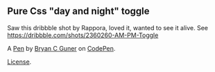 Pure Css "day and night" toggle
-------------------------------
Saw this dribbble shot by Rappora, loved it, wanted to see it alive.  See https://dribbble.com/shots/2360260-AM-PM-Toggle

A [Pen](https://codepen.io/bgoonz/pen/JjNKejJ) by [Bryan C Guner](https://codepen.io/bgoonz) on [CodePen](https://codepen.io).

[License](https://codepen.io/bgoonz/pen/JjNKejJ/license).